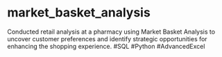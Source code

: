 # market_basket_analysis
Conducted retail analysis at a pharmacy using Market Basket Analysis to uncover customer preferences and identify strategic opportunities for enhancing the shopping experience. #SQL #Python #AdvancedExcel
